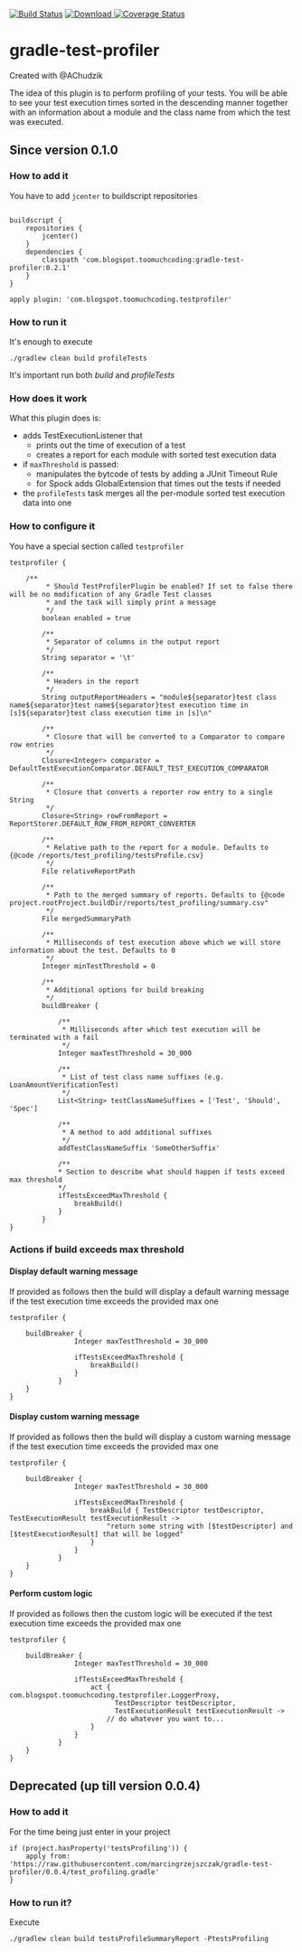 [![Build Status](https://travis-ci.org/marcingrzejszczak/gradle-test-profiler.svg)](https://travis-ci.org/marcingrzejszczak/gradle-test-profiler)
[ ![Download](https://api.bintray.com/packages/marcingrzejszczak/com-blogspot-toomuchcoding/gradle-test-profiler/images/download.svg) ](https://bintray.com/marcingrzejszczak/com-blogspot-toomuchcoding/gradle-test-profiler/_latestVersion)
[![Coverage Status](https://coveralls.io/repos/marcingrzejszczak/gradle-test-profiler/badge.svg)](https://coveralls.io/r/marcingrzejszczak/gradle-test-profiler)

# gradle-test-profiler

Created with @AChudzik

The idea of this plugin is to perform profiling of your tests. You will be able to see your test
execution times sorted in the descending manner together with an information about a module
and the class name from which the test was executed.

## Since version 0.1.0

### How to add it

You have to add `jcenter` to buildscript repositories

```

buildscript {
    repositories {
        jcenter()
    }
    dependencies {
        classpath 'com.blogspot.toomuchcoding:gradle-test-profiler:0.2.1'
    }
}

apply plugin: 'com.blogspot.toomuchcoding.testprofiler'

```

### How to run it

It's enough to execute

```
./gradlew clean build profileTests

```

It's important run both *build* and *profileTests*

### How does it work

What this plugin does is:

  - adds TestExecutionListener that
    - prints out the time of execution of a test
    - creates a report for each module with sorted test execution data
  - if `maxThreshold` is passed:
    - manipulates the bytcode of tests by adding a JUnit Timeout Rule
    - for Spock adds GlobalExtension that times out the tests if needed
  - the `profileTests` task merges all the per-module sorted test execution data into one


### How to configure it

You have a special section called `testprofiler`

```
testprofiler {

    /**
         * Should TestProfilerPlugin be enabled? If set to false there will be no modification of any Gradle Test classes
         * and the task will simply print a message
         */
        boolean enabled = true

        /**
         * Separator of columns in the output report
         */
        String separator = '\t'

        /**
         * Headers in the report
         */
        String outputReportHeaders = "module${separator}test class name${separator}test name${separator}test execution time in [s]${separator}test class execution time in [s]\n"

        /**
         * Closure that will be converted to a Comparator to compare row entries
         */
        Closure<Integer> comparator = DefaultTestExecutionComparator.DEFAULT_TEST_EXECUTION_COMPARATOR

        /**
         * Closure that converts a reporter row entry to a single String
         */
        Closure<String> rowFromReport = ReportStorer.DEFAULT_ROW_FROM_REPORT_CONVERTER

        /**
         * Relative path to the report for a module. Defaults to {@code /reports/test_profiling/testsProfile.csv}
         */
        File relativeReportPath

        /**
         * Path to the merged summary of reports. Defaults to {@code project.rootProject.buildDir/reports/test_profiling/summary.csv"
         */
        File mergedSummaryPath

        /**
         * Milliseconds of test execution above which we will store information about the test. Defaults to 0
         */
        Integer minTestThreshold = 0

        /**
         * Additional options for build breaking
         */
        buildBreaker {

            /**
             * Milliseconds after which test execution will be terminated with a fail
             */
            Integer maxTestThreshold = 30_000

            /**
             * List of test class name suffixes (e.g. LoanAmountVerificationTest)
             */
            List<String> testClassNameSuffixes = ['Test', 'Should', 'Spec']

            /**
             * A method to add additional suffixes
             */
            addTestClassNameSuffix 'SomeOtherSuffix'

            /**
            * Section to describe what should happen if tests exceed max threshold
            */
            ifTestsExceedMaxThreshold {
                breakBuild()
            }
        }
}

```

### Actions if build exceeds max threshold

#### Display default warning message

If provided as follows then the build will display a default warning message if the test execution time exceeds the provided max one

```
testprofiler {

    buildBreaker {
                Integer maxTestThreshold = 30_000

                ifTestsExceedMaxThreshold {
                    breakBuild()
                }
            }
    }
}
```

#### Display custom warning message

If provided as follows then the build will display a custom warning message if the test execution time exceeds the provided max one

```
testprofiler {

    buildBreaker {
                Integer maxTestThreshold = 30_000

                ifTestsExceedMaxThreshold {
                    breakBuild { TestDescriptor testDescriptor, TestExecutionResult testExecutionResult ->
                        "return some string with [$testDescriptor] and [$testExecutionResult] that will be logged"
                    }
                }
            }
    }
}
```

#### Perform custom logic

If provided as follows then the custom logic will be executed if the test execution time exceeds the provided max one

```
testprofiler {

    buildBreaker {
                Integer maxTestThreshold = 30_000

                ifTestsExceedMaxThreshold {
                    act { com.blogspot.toomuchcoding.testprofiler.LoggerProxy,
                          TestDescriptor testDescriptor,
                          TestExecutionResult testExecutionResult ->
                        // do whatever you want to...
                    }
                }
            }
    }
}
```

## Deprecated (up till version 0.0.4)

### How to add it

For the time being just enter in your project

```
if (project.hasProperty('testsProfiling')) {
    apply from: 'https://raw.githubusercontent.com/marcingrzejszczak/gradle-test-profiler/0.0.4/test_profiling.gradle'
}
```

### How to run it?

Execute

```
./gradlew clean build testsProfileSummaryReport -PtestsProfiling
```
